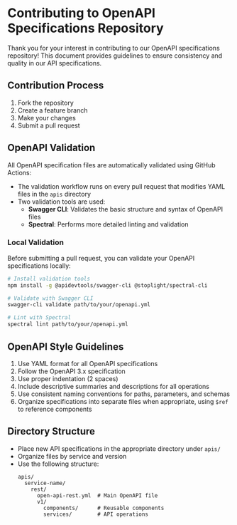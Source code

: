 # Contributing to OpenAPI Specifications Repository

Thank you for your interest in contributing to our OpenAPI specifications repository! This document provides guidelines to ensure consistency and quality in our API specifications.

## Contribution Process

1. Fork the repository
2. Create a feature branch
3. Make your changes
4. Submit a pull request

## OpenAPI Validation

All OpenAPI specification files are automatically validated using GitHub Actions:

- The validation workflow runs on every pull request that modifies YAML files in the `apis` directory
- Two validation tools are used:
  - **Swagger CLI**: Validates the basic structure and syntax of OpenAPI files
  - **Spectral**: Performs more detailed linting and validation

### Local Validation

Before submitting a pull request, you can validate your OpenAPI specifications locally:

```bash
# Install validation tools
npm install -g @apidevtools/swagger-cli @stoplight/spectral-cli

# Validate with Swagger CLI
swagger-cli validate path/to/your/openapi.yml

# Lint with Spectral
spectral lint path/to/your/openapi.yml
```

## OpenAPI Style Guidelines

1. Use YAML format for all OpenAPI specifications
2. Follow the OpenAPI 3.x specification
3. Use proper indentation (2 spaces)
4. Include descriptive summaries and descriptions for all operations
5. Use consistent naming conventions for paths, parameters, and schemas
6. Organize specifications into separate files when appropriate, using `$ref` to reference components

## Directory Structure

- Place new API specifications in the appropriate directory under `apis/`
- Organize files by service and version
- Use the following structure:
  ```
  apis/
    service-name/
      rest/
        open-api-rest.yml  # Main OpenAPI file
        v1/
          components/      # Reusable components
          services/        # API operations
  ```
